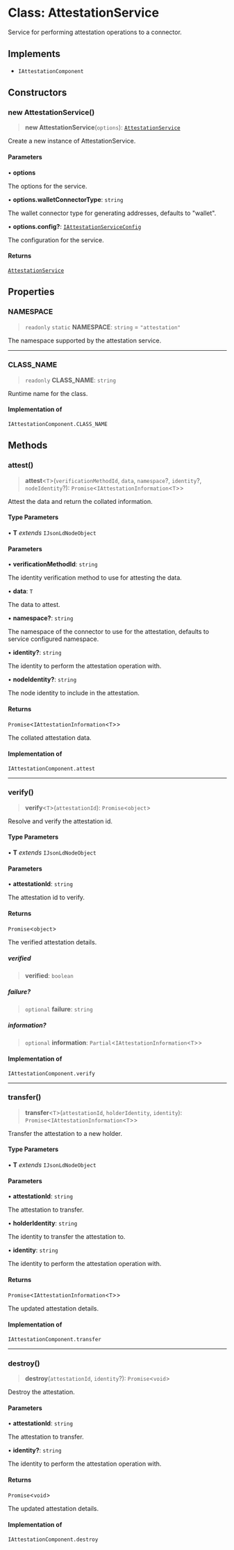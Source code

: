# Class: AttestationService

Service for performing attestation operations to a connector.

## Implements

- `IAttestationComponent`

## Constructors

### new AttestationService()

> **new AttestationService**(`options`): [`AttestationService`](AttestationService.md)

Create a new instance of AttestationService.

#### Parameters

• **options**

The options for the service.

• **options.walletConnectorType**: `string`

The wallet connector type for generating addresses, defaults to "wallet".

• **options.config?**: [`IAttestationServiceConfig`](../interfaces/IAttestationServiceConfig.md)

The configuration for the service.

#### Returns

[`AttestationService`](AttestationService.md)

## Properties

### NAMESPACE

> `readonly` `static` **NAMESPACE**: `string` = `"attestation"`

The namespace supported by the attestation service.

***

### CLASS\_NAME

> `readonly` **CLASS\_NAME**: `string`

Runtime name for the class.

#### Implementation of

`IAttestationComponent.CLASS_NAME`

## Methods

### attest()

> **attest**\<`T`\>(`verificationMethodId`, `data`, `namespace`?, `identity`?, `nodeIdentity`?): `Promise`\<`IAttestationInformation`\<`T`\>\>

Attest the data and return the collated information.

#### Type Parameters

• **T** *extends* `IJsonLdNodeObject`

#### Parameters

• **verificationMethodId**: `string`

The identity verification method to use for attesting the data.

• **data**: `T`

The data to attest.

• **namespace?**: `string`

The namespace of the connector to use for the attestation, defaults to service configured namespace.

• **identity?**: `string`

The identity to perform the attestation operation with.

• **nodeIdentity?**: `string`

The node identity to include in the attestation.

#### Returns

`Promise`\<`IAttestationInformation`\<`T`\>\>

The collated attestation data.

#### Implementation of

`IAttestationComponent.attest`

***

### verify()

> **verify**\<`T`\>(`attestationId`): `Promise`\<`object`\>

Resolve and verify the attestation id.

#### Type Parameters

• **T** *extends* `IJsonLdNodeObject`

#### Parameters

• **attestationId**: `string`

The attestation id to verify.

#### Returns

`Promise`\<`object`\>

The verified attestation details.

##### verified

> **verified**: `boolean`

##### failure?

> `optional` **failure**: `string`

##### information?

> `optional` **information**: `Partial`\<`IAttestationInformation`\<`T`\>\>

#### Implementation of

`IAttestationComponent.verify`

***

### transfer()

> **transfer**\<`T`\>(`attestationId`, `holderIdentity`, `identity`): `Promise`\<`IAttestationInformation`\<`T`\>\>

Transfer the attestation to a new holder.

#### Type Parameters

• **T** *extends* `IJsonLdNodeObject`

#### Parameters

• **attestationId**: `string`

The attestation to transfer.

• **holderIdentity**: `string`

The identity to transfer the attestation to.

• **identity**: `string`

The identity to perform the attestation operation with.

#### Returns

`Promise`\<`IAttestationInformation`\<`T`\>\>

The updated attestation details.

#### Implementation of

`IAttestationComponent.transfer`

***

### destroy()

> **destroy**(`attestationId`, `identity`?): `Promise`\<`void`\>

Destroy the attestation.

#### Parameters

• **attestationId**: `string`

The attestation to transfer.

• **identity?**: `string`

The identity to perform the attestation operation with.

#### Returns

`Promise`\<`void`\>

The updated attestation details.

#### Implementation of

`IAttestationComponent.destroy`
